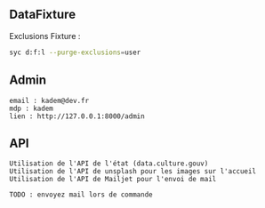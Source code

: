 ## DataFixture
Exclusions Fixture :
```bash
syc d:f:l --purge-exclusions=user
```

## Admin

```
email : kadem@dev.fr
mdp : kadem
lien : http://127.0.0.1:8000/admin
```

## API

```
Utilisation de l'API de l'état (data.culture.gouv)
Utilisation de l'API de unsplash pour les images sur l'accueil
Utilisation de l'API de Mailjet pour l'envoi de mail
```

```
TODO : envoyez mail lors de commande
```